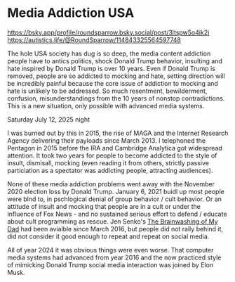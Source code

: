 # Media Addiction USA

https://bsky.app/profile/roundsparrow.bsky.social/post/3ltspw5o4ik2i   
https://autistics.life/@RoundSparrow/114843325564597748

The hole USA society has dug is so deep, the media content addiction people have to antics politics, shock Donald Trump behavior, insulting and hate inspired by Donald Trump is over 10 years. Even if Donald Trump is removed, people are so addicted to mocking and hate, setting direction will be incredibly painful because the core issue of addiction to mocking and hate is unlikely to be addressed. So much resentment, bewilderment, confusion, misunderstandings from the 10 years of nonstop contradictions. This is a new situation, only possible with advanced media systems.

Saturday July 12, 2025 night

I was burned out by this in 2015, the rise of MAGA and the Internet Research Agency delivering their payloads since March 2013. I telephoned the Pentagon in 2015 before the IRA and Cambridge Analytica got widespread attention. It took two years for people to become addicted to the style of insult, dismisall, mocking (even reading it from others, strictly passive particiation as a spectator was addicting people, attracting audiences).

None of these media addiction problems went away with the November 2020 election loss by Donald Trump. January 6, 2021 buidl up most people were blnd to, in pschlogical denial of group behavior / cult behavior. Or an attitude of insult and mocking that people are in a cult or under the influence of Fox News - and no sustained serious effort to defend / educate about cult programming as rescue. Jen Senko's [The Brainwashing of My Dad](https://en.wikipedia.org/wiki/The_Brainwashing_of_My_Dad) had been avialble since March 2016, but people did not rally behind it, did not consider it good enough to repeat and repeat on social media.

All of year 2024 it was obvious things were even worse. That computer media systems had advanced from year 2016 and the now practiced style of mimicking Donald Trump social media interaction was joined by Elon Musk.


